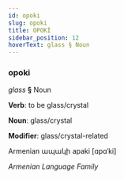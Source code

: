 ```yaml
---
id: opoki
slug: opoki
title: OPOKİ
sidebar_position: 12
hoverText: glass § Noun
---
```


### opoki

*glass* **§** Noun

**Verb**: to be glass/crystal

**Noun**: glass/crystal

**Modifier**: glass/crystal-related

Armenian ապակի apaki [ɑpɑˈki]

*Armenian Language Family*